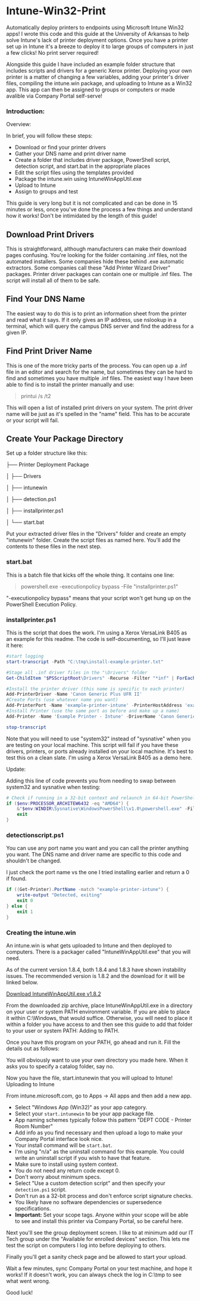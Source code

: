 # Intune-Win32-Print

Automatically deploy printers to endpoints using Microsoft Intune Win32 apps! I wrote this code and this guide at the University of Arkansas to help solve Intune's lack of printer deployment options. Once you have a printer set up in Intune it's a breeze to deploy it to large groups of computers in just a few clicks! No print server required! 

Alongside this guide I have included an example folder structure that includes scripts and drivers for a generic Xerox printer. Deploying your own printer is a matter of changing a few variables, adding your printer's driver files, compiling the intune.win package, and uploading to Intune as a Win32 app. This app can then be assigned to groups or computers or made avalible via Company Portal self-serve!

### **Introduction:**

Overview:

In brief, you will follow these steps:

- Download or find your printer drivers
- Gather your DNS name and print driver name
- Create a folder that includes driver package, PowerShell script, detection script, and start.bat in the appropriate places
- Edit the script files using the templates provided
- Package the intune.win using IntuneWinAppUtil.exe
- Upload to Intune
- Assign to groups and test

This guide is very long but it is not complicated and can be done in 15 minutes or less, once you've done the process a few things and understand how it works! Don't be intimidated by the length of this guide!

## Download Print Drivers

This is straightforward, although manufacturers can make their download pages confusing. You're looking for the folder containing .inf files, not the automated installers. Some companies hide these behind .exe automatic extractors. Some companies call these "Add Printer Wizard Driver" packages. Printer driver packages can contain one or multiple .inf files. The script will install all of them to be safe.

## Find Your DNS Name

The easiest way to do this is to print an information sheet from the printer and read what it says. If it only gives an IP address, use nslookup in a terminal, which will query the campus DNS server and find the address for a given IP.

## Find Print Driver Name

This is one of the more tricky parts of the process. You can open up a .inf file in an editor and search for the name, but sometimes they can be hard to find and sometimes you have multiple .inf files. The easiest way I have been able to find is to install the printer manually and use:

> printui /s /t2

This will open a list of installed print drivers on your system. The print driver name will be just as it's spelled in the "name" field. This has to be accurate or your script will fail.

## Create Your Package Directory

Set up a folder structure like this:

├── Printer Deployment Package

│ ├── Drivers

│ ├── intunewin

│ ├── detection.ps1

│ ├── installprinter.ps1

│ └── start.bat

Put your extracted driver files in the "Drivers" folder and create an empty "intunewin" folder. Create the script files as named here. You'll add the contents to these files in the next step.

### start.bat

This is a batch file that kicks off the whole thing. It contains one line:

> powershell.exe -executionpolicy bypass -File "installprinter.ps1"


"-executionpolicy bypass" means that your script won't get hung up on the PowerShell Execution Policy.

### installprinter.ps1

This is the script that does the work. I'm using a Xerox VersaLink B405 as an example for this readme. The code is self-documenting, so I'll just leave it here:

```powershell
#start logging
start-transcript -Path "C:\tmp\install-example-printer.txt"

#Stage all .inf driver files in the "\Drivers" folder
Get-ChildItem "$PSScriptRoot\Drivers" -Recurse -Filter "*inf" | ForEach-Object { C:\Windows\sysnative\pnputil.exe /add-driver $_.FullName /install } 

#Install the printer driver (this name is specific to each printer)
Add-PrinterDriver -Name 'Canon Generic Plus UFR II'
#Create Ports (use whatever name you want)
Add-PrinterPort -Name 'example-printer-intune' -PrinterHostAddress 'example-printer.ddns.uark.edu'
#Install Printer (use the same port as before and make up a name)
Add-Printer -Name 'Example Printer - Intune' -DriverName 'Canon Generic Plus UFR II' -PortName 'example-printer-intune'

stop-transcript
```

Note that you will need to use "system32" instead of "sysnative" when you are testing on your local machine. This script will fail if you have these drivers, printers, or ports already installed on your local machine. It's best to test this on a clean slate. I'm using a Xerox VersaLink B405 as a demo here.

Update:

Adding this line of code prevents you from needing to swap between system32 and sysnative when testing:

```powershell
# Check if running in a 32-bit context and relaunch in 64-bit PowerShell if necessary
if ($env:PROCESSOR_ARCHITEW6432 -eq "AMD64") {
    &"$env:WINDIR\Sysnative\WindowsPowerShell\v1.0\powershell.exe" -File $PSCommandPath
    exit
}
```

### detectionscript.ps1

You can use any port name you want and you can call the printer anything you want. The DNS name and driver name are specific to this code and shouldn't be changed.

I just check the port name vs the one I tried installing earlier and return a 0 if found.

```powershell
if ((Get-Printer).PortName -match "example-printer-intune") {
    write-output "Detected, exiting"
    exit 0
} else {
    exit 1
}
```
### Creating the intune.win

An intune.win is what gets uploaded to Intune and then deployed to computers. There is a packager called "IntuneWinAppUtil.exe" that you will need.

As of the current version 1.8.4, both 1.8.4 and 1.8.3 have shown instability issues. The recommended version is 1.8.2 and the download for it will be linked below.

[Download IntuneWinAppUtil.exe v1.8.2](https://github.com/microsoft/Microsoft-Win32-Content-Prep-Tool/archive/refs/tags/v1.8.2.zip)

From the downloaded zip archive, place IntuneWinAppUtil.exe in a directory on your user or system PATH environment variable. If you are able to place it within C:\Windows, that would suffice. Otherwise, you will need to place it within a folder you have access to and then see this guide to add that folder to your user or system PATH: Adding to PATH.

Once you have this program on your PATH, go ahead and run it. Fill the details out as follows:

You will obviously want to use your own directory you made here. When it asks you to specify a catalog folder, say no.

Now you have the file, start.intunewin that you will upload to Intune!
Uploading to Intune

From intune.microsoft.com, go to Apps -> All apps and then add a new app.

- Select "Windows App (Win32)" as your app category.
- Select your `start.intunewin` to be your app package file.
- App naming schemes typically follow this pattern "DEPT CODE - Printer Room Number"
- Add info as you find necessary and then upload a logo to make your Company Portal interface look nice.
- Your install command will be `start.bat`.
- I'm using "n/a" as the uninstall command for this example. You could write an uninstall script if you wish to have that feature.
- Make sure to install using system context.
- You do not need any return code except 0.
- Don't worry about minimum specs.
- Select "Use a custom detection script" and then specify your `detection.ps1` script.
- Don't run as a 32-bit process and don't enforce script signature checks.
- You likely have no software dependencies or supersedence specifications.
- **Important:** Set your scope tags. Anyone within your scope will be able to see and install this printer via Company Portal, so be careful here.

Next you'll see the group deployment screen. I like to at minimum add our IT Tech group under the "Available for enrolled devices" section. This lets me test the script on computers I log into before deploying to others.

Finally you'll get a sanity check page and be allowed to start your upload.

Wait a few minutes, sync Company Portal on your test machine, and hope it works! If it doesn't work, you can always check the log in C:\tmp to see what went wrong.

Good luck!

